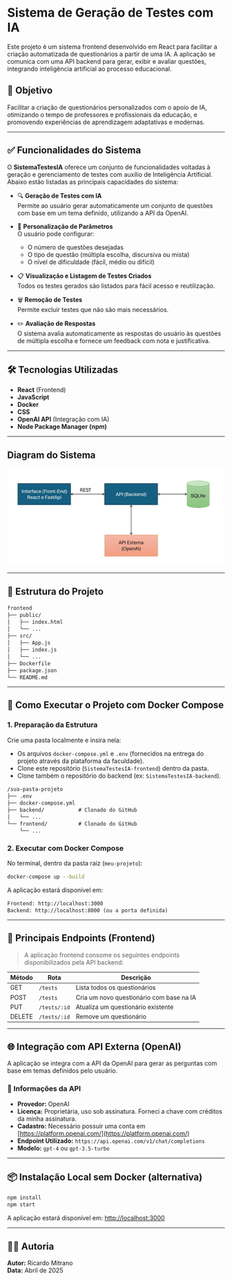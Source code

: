 # Sistema de Geração de Testes com IA

Este projeto é um sistema frontend desenvolvido em React para facilitar a criação automatizada de questionários a partir de uma IA. A aplicação se comunica com uma API backend para gerar, exibir e avaliar questões, integrando inteligência artificial ao processo educacional.

## 🎯 Objetivo

Facilitar a criação de questionários personalizados com o apoio de IA, otimizando o tempo de professores e profissionais da educação, e promovendo experiências de aprendizagem adaptativas e modernas.

---

## ✅ Funcionalidades do Sistema

O **SistemaTestesIA** oferece um conjunto de funcionalidades voltadas à geração e gerenciamento de testes com auxílio de Inteligência Artificial. Abaixo estão listadas as principais capacidades do sistema:

- 🔍 **Geração de Testes com IA**  
  Permite ao usuário gerar automaticamente um conjunto de questões com base em um tema definido, utilizando a API da OpenAI.

- 🧠 **Personalização de Parâmetros**  
  O usuário pode configurar:
  - O número de questões desejadas
  - O tipo de questão (múltipla escolha, discursiva ou mista)
  - O nível de dificuldade (fácil, médio ou difícil)

- 📋 **Visualização e Listagem de Testes Criados**  
  Todos os testes gerados são listados para fácil acesso e reutilização.

- 🗑️ **Remoção de Testes**  
  Permite excluir testes que não são mais necessários.

- ✏️ **Avaliação de Respostas**  
  O sistema avalia automaticamente as respostas do usuário às questões de múltipla escolha e fornece um feedback com nota e justificativa.

---

## 🛠️ Tecnologias Utilizadas

- **React** (Frontend)
- **JavaScript**
- **Docker**
- **CSS**
- **OpenAI API** (Integração com IA)
- **Node Package Manager (npm)**

---

## Diagram do Sistema

<p align="center">
  <img src="public/Diagramadosistema.jpg" alt="Diagrama da Arquitetura do Sistema" width="600">
</p>

---

## 📁 Estrutura do Projeto

```
frontend
├── public/
│   ├── index.html
│   └── ...
├── src/
│   ├── App.js
│   ├── index.js
│   └── ...
├── Dockerfile
├── package.json
└── README.md
```

---

## 🚀 Como Executar o Projeto com Docker Compose

### 1. Preparação da Estrutura

Crie uma pasta localmente e insira nela:

- Os arquivos `docker-compose.yml` e `.env` (fornecidos na entrega do projeto através da plataforma da faculdade).
- Clone este repositório (`SistemaTestesIA-frontend`) dentro da pasta.
- Clone também o repositório do backend (ex: `SistemaTestesIA-backend`).

```
/sua-pasta-projeto
├── .env
├── docker-compose.yml
├── backend/           # Clonado do GitHub
│   └── ...
└── frontend/          # Clonado do GitHub
    └── ...
```

### 2. Executar com Docker Compose

No terminal, dentro da pasta raiz (`meu-projeto`):

```bash
docker-compose up --build
```

A aplicação estará disponível em:

```
Frontend: http://localhost:3000
Backend: http://localhost:8000 (ou a porta definida)
```

---

## 🔄 Principais Endpoints (Frontend)

> A aplicação frontend consome os seguintes endpoints disponibilizados pela API backend:

| Método | Rota                  | Descrição                                |
|--------|-----------------------|-------------------------------------------|
| GET    | `/tests`            | Lista todos os questionários              |
| POST   | `/tests`            | Cria um novo questionário com base na IA  |
| PUT    | `/tests/:id`        | Atualiza um questionário existente        |
| DELETE | `/tests/:id`        | Remove um questionário                    |

---

## 🌐 Integração com API Externa (OpenAI)

A aplicação se integra com a API da OpenAI para gerar as perguntas com base em temas definidos pelo usuário.

### 📌 Informações da API

- **Provedor:** OpenAI
- **Licença:** Proprietária, uso sob assinatura. Forneci a chave com créditos da minha assinatura.
- **Cadastro:** Necessário possuir uma conta em [https://platform.openai.com/](https://platform.openai.com/)
- **Endpoint Utilizado:** `https://api.openai.com/v1/chat/completions`
- **Modelo:** `gpt-4` ou `gpt-3.5-turbo`

---

## 📦 Instalação Local sem Docker (alternativa)

```bash
npm install
npm start
```

A aplicação estará disponível em: [http://localhost:3000](http://localhost:3000)

---

## 👨‍🏫 Autoria

**Autor:** Ricardo Mitrano  
**Data:** Abril de 2025
